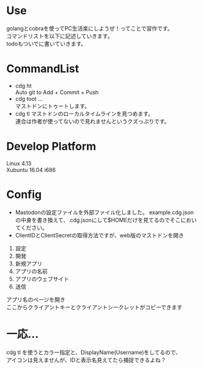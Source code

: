 # Use
golangとcobraを使ってPC生活楽にしようぜ！ってことで習作です。  
コマンドリストを以下に記述していきます。  
todoもついでに書いていきます。  
# CommandList
- cdg ht  
Auto git to Add + Commit + Push  
- cdg toot ...  
マストドンにトゥートします。  
- cdg tl
マストドンのローカルタイムラインを見つめます。  
連合は作者が使ってないので見れませんというクズっぷりです。  
# Develop Platform
Linux 4.13  
Xubuntu 16.04 i686  
  
# Config
- Mastodonの設定ファイルを外部ファイル化しました。
example.cdg.jsonの中身を書き換えて、.cdg.jsonにして$HOMEだけを見てるのでそこにおいてください。  
- ClientIDとClientSecretの取得方法ですが、web版のマストドンを開き
1. 設定
2. 開発
3. 新規アプリ
4. アプリの名前
5. アプリのウェブサイト
6. 送信
  
アプリ名のページを開き  
ここからクライアントキーとクライアントシークレットがコピーできます  
  

# 一応…
cdg tl を使うとカラー指定と、DisplayName(Username)をしてるので、  
アイコンは見えませんが、IDと表示名見えてたら捕捉できるよね？  

